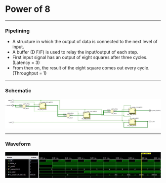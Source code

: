 # Power of 8


---
### Pipelining
* A structure in which the output of data is connected to the next level of input.
* A buffer (D F/F) is used to relay the input/output of each step.
* First input signal has an output of eight squares after three cycles. (Latency = 3)
* From then on, the result of the eight square comes out every cycle. (Throughput = 1)


---
### Schematic
![](https://github.com/genie-earth/Verilog_HDL/blob/main/5_power_of_8/schematic.jpg)


---
### Waveform
![](https://github.com/genie-earth/Verilog_HDL/blob/main/5_power_of_8/waveform.jpg)
